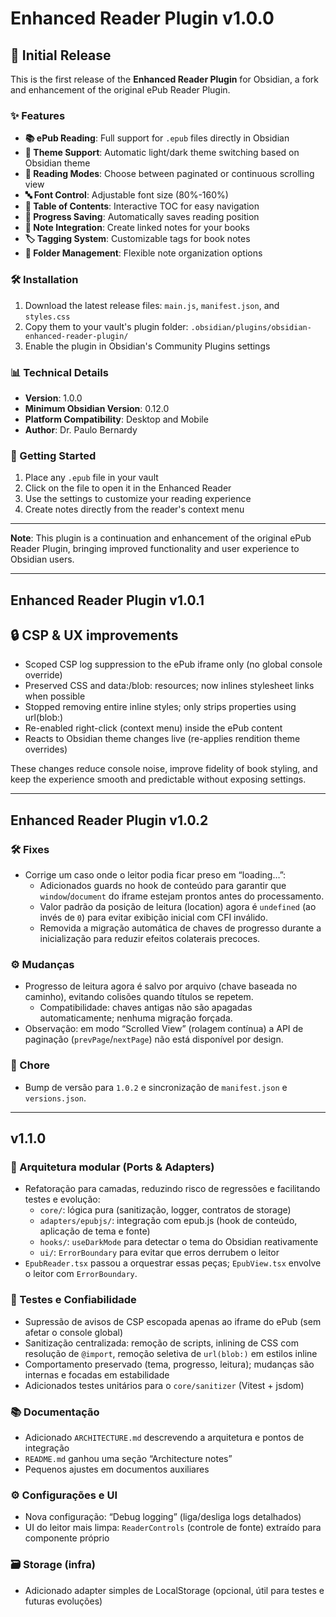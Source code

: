 # Enhanced Reader Plugin v1.0.0

## 🎉 Initial Release

This is the first release of the **Enhanced Reader Plugin** for Obsidian, a fork and enhancement of the original ePub Reader Plugin.

### ✨ Features

- **📚 ePub Reading**: Full support for `.epub` files directly in Obsidian
- **🎨 Theme Support**: Automatic light/dark theme switching based on Obsidian theme
- **📖 Reading Modes**: Choose between paginated or continuous scrolling view
- **🔤 Font Control**: Adjustable font size (80%-160%)
- **📑 Table of Contents**: Interactive TOC for easy navigation
- **💾 Progress Saving**: Automatically saves reading position
- **📝 Note Integration**: Create linked notes for your books
- **🏷️ Tagging System**: Customizable tags for book notes
- **📁 Folder Management**: Flexible note organization options

### 🛠️ Installation

1. Download the latest release files: `main.js`, `manifest.json`, and `styles.css`
2. Copy them to your vault's plugin folder: `.obsidian/plugins/obsidian-enhanced-reader-plugin/`
3. Enable the plugin in Obsidian's Community Plugins settings

### 📊 Technical Details

- **Version**: 1.0.0
- **Minimum Obsidian Version**: 0.12.0
- **Platform Compatibility**: Desktop and Mobile
- **Author**: Dr. Paulo Bernardy

### 🚀 Getting Started

1. Place any `.epub` file in your vault
2. Click on the file to open it in the Enhanced Reader
3. Use the settings to customize your reading experience
4. Create notes directly from the reader's context menu

---

**Note**: This plugin is a continuation and enhancement of the original ePub Reader Plugin, bringing improved functionality and user experience to Obsidian users.

---

## Enhanced Reader Plugin v1.0.1

## 🔒 CSP & UX improvements

- Scoped CSP log suppression to the ePub iframe only (no global console override)
- Preserved CSS and data:/blob: resources; now inlines stylesheet links when possible
- Stopped removing entire inline styles; only strips properties using url(blob:)
- Re-enabled right-click (context menu) inside the ePub content
- Reacts to Obsidian theme changes live (re-applies rendition theme overrides)

These changes reduce console noise, improve fidelity of book styling, and keep the experience smooth and predictable without exposing settings.

---

## Enhanced Reader Plugin v1.0.2

### 🛠️ Fixes

- Corrige um caso onde o leitor podia ficar preso em “loading…”:
  - Adicionados guards no hook de conteúdo para garantir que `window`/`document` do iframe estejam prontos antes do processamento.
  - Valor padrão da posição de leitura (location) agora é `undefined` (ao invés de `0`) para evitar exibição inicial com CFI inválido.
  - Removida a migração automática de chaves de progresso durante a inicialização para reduzir efeitos colaterais precoces.

### ⚙️ Mudanças

- Progresso de leitura agora é salvo por arquivo (chave baseada no caminho), evitando colisões quando títulos se repetem.
  - Compatibilidade: chaves antigas não são apagadas automaticamente; nenhuma migração forçada.
- Observação: em modo “Scrolled View” (rolagem contínua) a API de paginação (`prevPage`/`nextPage`) não está disponível por design.

### 🧹 Chore

- Bump de versão para `1.0.2` e sincronização de `manifest.json` e `versions.json`.

---

## v1.1.0

### 🧱 Arquitetura modular (Ports & Adapters)

- Refatoração para camadas, reduzindo risco de regressões e facilitando testes e evolução:
  - `core/`: lógica pura (sanitização, logger, contratos de storage)
  - `adapters/epubjs/`: integração com epub.js (hook de conteúdo, aplicação de tema e fonte)
  - `hooks/`: `useDarkMode` para detectar o tema do Obsidian reativamente
  - `ui/`: `ErrorBoundary` para evitar que erros derrubem o leitor
- `EpubReader.tsx` passou a orquestrar essas peças; `EpubView.tsx` envolve o leitor com `ErrorBoundary`.

### 🧪 Testes e Confiabilidade

- Supressão de avisos de CSP escopada apenas ao iframe do ePub (sem afetar o console global)
- Sanitização centralizada: remoção de scripts, inlining de CSS com resolução de `@import`, remoção seletiva de `url(blob:)` em estilos inline
- Comportamento preservado (tema, progresso, leitura); mudanças são internas e focadas em estabilidade
- Adicionados testes unitários para o `core/sanitizer` (Vitest + jsdom)

### 📚 Documentação

- Adicionado `ARCHITECTURE.md` descrevendo a arquitetura e pontos de integração
- `README.md` ganhou uma seção “Architecture notes”
- Pequenos ajustes em documentos auxiliares

### ⚙️ Configurações e UI

- Nova configuração: “Debug logging” (liga/desliga logs detalhados)
- UI do leitor mais limpa: `ReaderControls` (controle de fonte) extraído para componente próprio

### 🗃️ Storage (infra)

- Adicionado adapter simples de LocalStorage (opcional, útil para testes e futuras evoluções)

